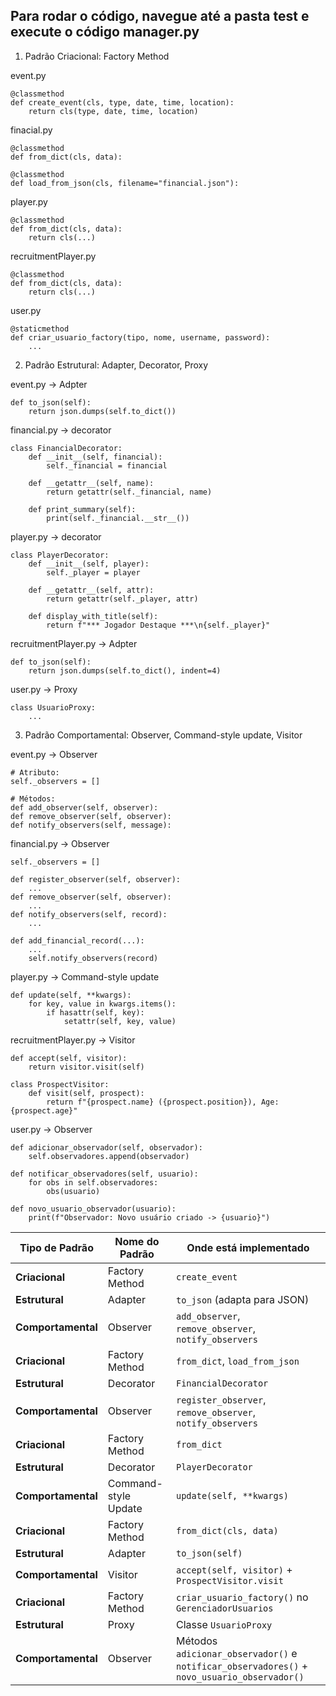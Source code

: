 ## Para rodar o código, navegue até a pasta test e execute o código manager.py

1. Padrão Criacional: Factory Method

event.py
```
@classmethod
def create_event(cls, type, date, time, location):
    return cls(type, date, time, location)
```

finacial.py
```
@classmethod
def from_dict(cls, data):

@classmethod
def load_from_json(cls, filename="financial.json"):
```

player.py
```
@classmethod
def from_dict(cls, data):
    return cls(...)
```

recruitmentPlayer.py
```
@classmethod
def from_dict(cls, data):
    return cls(...)
```

user.py
```
@staticmethod
def criar_usuario_factory(tipo, nome, username, password):
    ...
```

2. Padrão Estrutural: Adapter, Decorator, Proxy

event.py -> Adpter
```
def to_json(self):
    return json.dumps(self.to_dict())
```

financial.py -> decorator
```
class FinancialDecorator:
    def __init__(self, financial):
        self._financial = financial

    def __getattr__(self, name):
        return getattr(self._financial, name)

    def print_summary(self):
        print(self._financial.__str__())
```

player.py -> decorator
```
class PlayerDecorator:
    def __init__(self, player):
        self._player = player

    def __getattr__(self, attr):
        return getattr(self._player, attr)

    def display_with_title(self):
        return f"*** Jogador Destaque ***\n{self._player}"
```

recruitmentPlayer.py -> Adpter
```
def to_json(self):
    return json.dumps(self.to_dict(), indent=4)
```

user.py -> Proxy
```
class UsuarioProxy:
    ...
```

3. Padrão Comportamental: Observer, Command-style update, Visitor

event.py -> Observer
```
# Atributo:
self._observers = []

# Métodos:
def add_observer(self, observer):
def remove_observer(self, observer):
def notify_observers(self, message):
```

financial.py -> Observer
```
self._observers = []

def register_observer(self, observer):
    ...
def remove_observer(self, observer):
    ...
def notify_observers(self, record):
    ...
```

```
def add_financial_record(...):
    ...
    self.notify_observers(record)
```

player.py -> Command-style update
```
def update(self, **kwargs):
    for key, value in kwargs.items():
        if hasattr(self, key):
            setattr(self, key, value)
```

recruitmentPlayer.py -> Visitor
```
def accept(self, visitor):
    return visitor.visit(self)
```

```
class ProspectVisitor:
    def visit(self, prospect):
        return f"{prospect.name} ({prospect.position}), Age: {prospect.age}"
```

user.py -> Observer
```
def adicionar_observador(self, observador):
    self.observadores.append(observador)

def notificar_observadores(self, usuario):
    for obs in self.observadores:
        obs(usuario)
```

```
def novo_usuario_observador(usuario):
    print(f"Observador: Novo usuário criado -> {usuario}")
```

| Tipo de Padrão | Nome do Padrão | Onde está implementado                                |
| -------------- | -------------- | ----------------------------------------------------- |
| **Criacional**     | Factory Method | `create_event`                                        |
| **Estrutural**     | Adapter        | `to_json` (adapta para JSON)                          |
| **Comportamental** | Observer       | `add_observer`, `remove_observer`, `notify_observers` |
| **Criacional**     | Factory Method | `from_dict`, `load_from_json`                              |
| **Estrutural**     | Decorator      | `FinancialDecorator`                                       |
| **Comportamental** | Observer       | `register_observer`, `remove_observer`, `notify_observers` |
| **Criacional**     | Factory Method       | `from_dict`              |
| **Estrutural**     | Decorator            | `PlayerDecorator`        |
| **Comportamental** | Command-style Update | `update(self, **kwargs)` |
| **Criacional**     | Factory Method | `from_dict(cls, data)`                            |
| **Estrutural**     | Adapter        | `to_json(self)`                                   |
| **Comportamental** | Visitor        | `accept(self, visitor)` + `ProspectVisitor.visit` |
| **Criacional**     | Factory Method | `criar_usuario_factory()` no `GerenciadorUsuarios`                                          |
| **Estrutural**     | Proxy          | Classe `UsuarioProxy`                                                                       |
| **Comportamental** | Observer       | Métodos `adicionar_observador()` e `notificar_observadores()` + `novo_usuario_observador()` |
